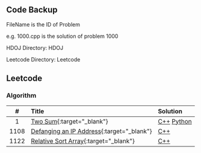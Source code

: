 ## Code Backup

FileName is the ID of Problem

e.g. 1000.cpp is the solution of problem 1000

HDOJ Directory: HDOJ

Leetcode Directory: Leetcode

## Leetcode

### Algorithm

| # | Title | Solution |
|:-:| :---- | :------- |
| 1 |[Two Sum](https://leetcode.com/problems/two-sum){:target="_blank"}|[C++](./Leetcode/1.cpp) [Python](./Leetcode/1.py)
|1108|[Defanging an IP Address](https://leetcode.com/problems/defanging-an-ip-address){:target="_blank"}|[C++](./Leetcode/1108.cpp)
|1122|[Relative Sort Array](https://leetcode.com/problems/relative-sort-array/){:target="_blank"}|[C++](./Leetcode/1122.cpp)
